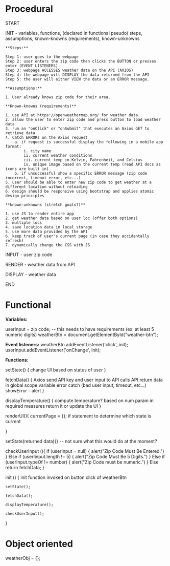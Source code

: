 # Procedural #

START

INIT - variables, functions, (declared in functional pseudo) steps, assumptions, known-knowns (requirements), known-unknowns

    **Steps:**

    Step 1: user goes to the webpage
    Step 2: user enters the zip code then clicks the BUTTON or presses enter (EVENT LISTENERS).
    Step 3: webpage ACCESSES weather data on the API (AXIOS)
    Step 4: the webpage will DISPLAY the data returned from the API
    Step 5: the user will either VIEW the data or an ERROR message.

    **Assumptions:**

    1. User already knows zip code for their area.

    **Known-knowns (requirements)**

    1. use API at https://openweathermap.org/ for weather data.
    2. allow the user to enter zip code and press button to load weather data
    3. run an "onClick" or "onSubmit" that executes an Axios GET to retrieve data
    4. Catch ERRORs on the Axios request
        a. if request is successful display the following in a mobile app format:
            i. city name
            ii. current weather conditions
            iii. current temp in Kelvin, Fahrenheit, and Celsius
            iv. unique image based on the current temp (read API docs as icons are built in)
        b. if unsuccessful show a specific ERROR message (zip code incorrect, timeout error, etc...)
    5. user should be able to enter new zip code to get weather at a different location without reloading
    6. design should be responsive using bootstrap and applies atomic design principles

    **known-unknowns (stretch goals?)**

    1. use JS to render entire app
    2. get weather data based on user loc (offer both options)
    3. multiple locs
    4. save location data in local storage
    5. use more data provided by the API
    6. keep track of user's current page (in case they accidentally refresh)
    7. dynamically change the CSS with JS

INPUT - user zip code

RENDER - weather data from API

DISPLAY - weather data

END

# Functional #

**Variables:**

userInput = zip code; -- this needs to have requirements (ex: at least 5 numeric digits)
weatherBtn = document.getElementById("weather-btn");


**Event listeners:**
weatherBtn.addEventListener('click', init);
userInput.addEventListener('onChange', init);

**Functions:**

setState() {
        change UI based on status of user
    }
    
fetchData() {
        Axios
        send API key and user input to API
        calls API
        return data in global scope variable
        error catch (bad user input, timeout, etc...)
        showError - alert
    }

displayTemperature() {
    compute temperature? based on num param in required measures
    return it or update the UI
    }

renderUI(){
    currentPage = {};
    if statement to determine which state is current

}

setState(returned data){} -- not sure what this would do at the moment?

checkUserInput (){
    if (userInput = null) {
        alert("Zip Code Must Be Entered.")
    } Else if (userIinput.length != 5) {
        alert("Zip Code Must Be 5 Digits.")
    } Else if (userInput.typeOf != number) {
        alert("Zip Code must be numeric.")
    } Else 
    return fetchData;
}


init () {
    init function invoked on button click of weatherBtn
    
    
    setState();
    
    fetchData();

    displayTemperature();

    checkUserInput();
}

# Object oriented #

weatherObj = {};